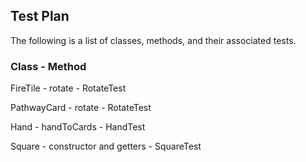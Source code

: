 ## Test Plan
The following is a list of classes, methods, and their associated tests.
### Class - Method
FireTile - rotate - RotateTest

PathwayCard - rotate - RotateTest

Hand - handToCards - HandTest

Square - constructor and getters - SquareTest
